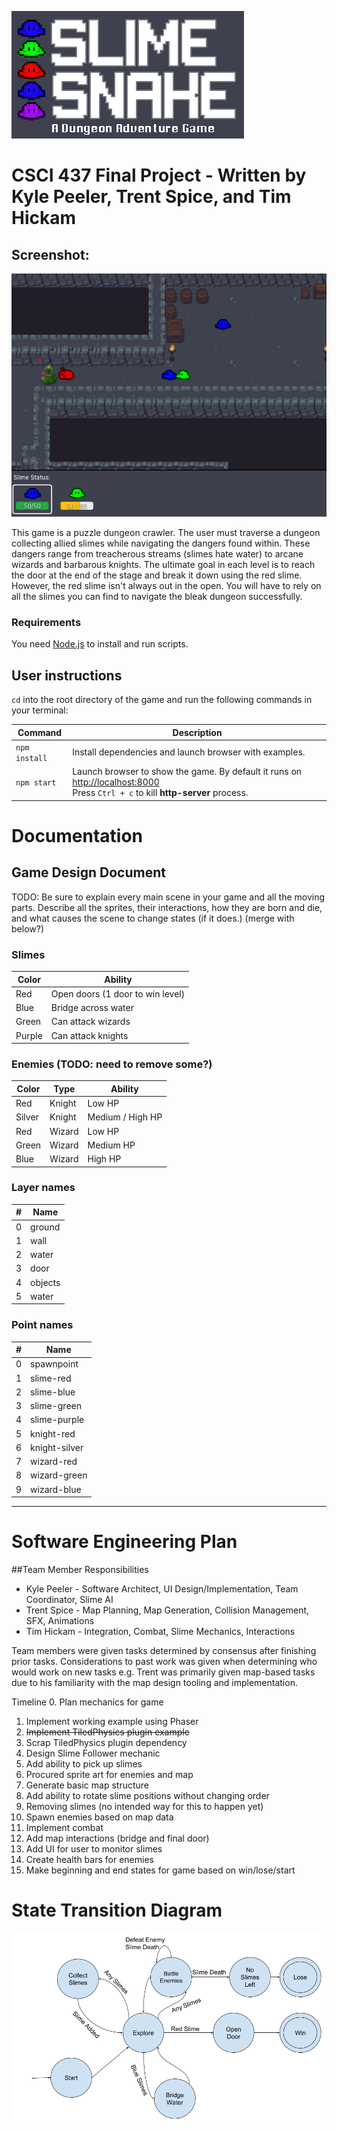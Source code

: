 ![Game Logo](assets/documentation/game-logo.png)
# CSCI 437 Final Project - Written by Kyle Peeler, Trent Spice, and Tim Hickam

## Screenshot:
![Game Screenshot](assets/documentation/screenshot.png)

This game is a puzzle dungeon crawler. The user must traverse a dungeon collecting allied slimes while navigating the 
dangers found within. These dangers range from treacherous streams (slimes hate water) to arcane wizards and barbarous
knights. The ultimate goal in each level is to reach the door at the end of the stage and break it down using the red
slime. However, the red slime isn't always out in the open. You will have to rely on all the slimes you can find to
navigate the bleak dungeon successfully.

### Requirements

You need [Node.js](https://nodejs.org) to install and run scripts.

## User instructions

`cd` into the root directory of the game and run the following commands in your terminal:

| Command | Description |
|---------|-------------|
| `npm install` | Install dependencies and launch browser with examples.|
| `npm start` | Launch browser to show the game. By default it runs on [http://localhost:8000](http://localhost:8000) <br> Press `Ctrl + c` to kill **http-server** process. |

# Documentation

## Game Design Document
TODO: Be sure to explain every main scene in your game and all the moving parts. Describe all the sprites, their interactions,
how they are born and die, and what causes the scene to change states (if it does.) (merge with below?)

### Slimes
| Color | Ability |
|-|-|
| Red | Open doors (1 door to win level) |
| Blue | Bridge across water |
| Green | Can attack wizards |
| Purple | Can attack knights |

### Enemies (TODO: need to remove some?)
| Color | Type | Ability |
|-|-|-|
| Red | Knight | Low HP |
| Silver | Knight | Medium / High HP |
| Red | Wizard | Low HP | 
| Green | Wizard | Medium HP | 
| Blue | Wizard | High HP |

### Layer names
| # | Name |
|-|-|
| 0 | ground |
| 1 | wall |
| 2 | water |
| 3 | door |
| 4 | objects |
| 5 | water |

### Point names
| # | Name |
|-|-|
| 0 | spawnpoint |
| 1 | slime-red |
| 2 | slime-blue |
| 3 | slime-green |
| 4 | slime-purple |
| 5 | knight-red |
| 6 | knight-silver |
| 7 | wizard-red |
| 8 | wizard-green |
| 9 | wizard-blue |
---

# Software Engineering Plan
##Team Member Responsibilities
* Kyle Peeler - Software Architect, UI Design/Implementation, Team Coordinator, Slime AI
* Trent Spice - Map Planning, Map Generation, Collision Management, SFX, Animations
* Tim Hickam - Integration, Combat, Slime Mechanics, Interactions

Team members were given tasks determined by consensus after finishing prior tasks. Considerations to past work was 
given when determining who would work on new tasks e.g. Trent was primarily given map-based tasks due to his 
familiarity with the map design tooling and implementation.

Timeline
0. Plan mechanics for game
1. Implement working example using Phaser
1. ~~Implement TiledPhysics plugin example~~
2. Scrap TiledPhysics plugin dependency
3. Design Slime Follower mechanic
4. Add ability to pick up slimes
5. Procured sprite art for enemies and map
6. Generate basic map structure
7. Add ability to rotate slime positions without changing order
8. Removing slimes (no intended way for this to happen yet)
9. Spawn enemies based on map data
10. Implement combat
11. Add map interactions (bridge and final door)
12. Add UI for user to monitor slimes
13. Create health bars for enemies
14. Make beginning and end states for game based on win/lose/start

# State Transition Diagram
![Game Screenshot](assets/documentation/FiniteStateDiagram.png)

